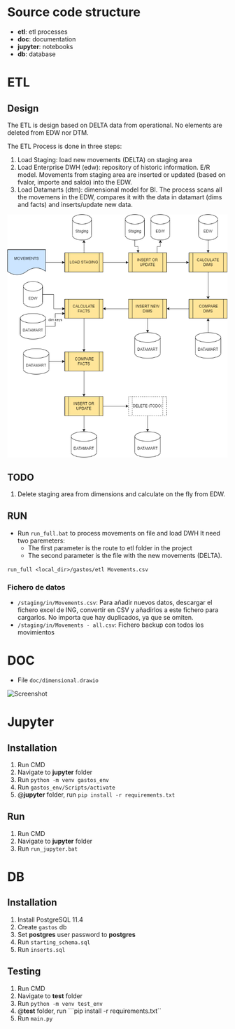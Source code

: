 # Source code structure

- **etl**: etl processes
- **doc**: documentation
- **jupyter**: notebooks
- **db**: database 

# ETL

## Design

The ETL is design based on DELTA data from operational. No elements are deleted from EDW nor DTM.

The ETL Process is done in three steps:

1. Load Staging: load new movements (DELTA) on staging area
2. Load Enterprise DWH (edw): repository of historic information. E/R model. Movements from staging area
are inserted or updated (based on fvalor, importe and saldo) into the EDW.
3. Load Datamarts (dtm): dimensional model for BI. The process scans all the movemens in the EDW, compares it
with the data in datamart (dims and facts) and inserts/update new data.

![Screenshot](doc/ETL_Process.png)

## TODO
1. Delete staging area from dimensions and calculate on the fly from EDW. 

## RUN

- Run ```run_full.bat``` to process movements on file and load DWH
It need two paremeters:
	- The first parameter is the route to etl folder in the project 
	- The second parameter is the file with the new movements (DELTA).

```run_full <local_dir>/gastos/etl Movements.csv```


### Fichero de datos
- ```/staging/in/Movements.csv```: Para añadir nuevos datos, descargar el fichero excel de ING, convertir en CSV y añadirlos a este fichero para cargarlos. No importa que hay duplicados, ya que se omiten.
- ```/staging/in/Movements - all.csv```: Fichero backup con todos los movimientos

# DOC
- File ```doc/dimensional.drawio```

![Screenshot](doc/dimensional.drawio.png)


# Jupyter

## Installation

1. Run CMD
2. Navigate to **jupyter** folder
3. Run ```python -m venv gastos_env```
4. Run ```gastos_env/Scripts/activate```
5. @**jupyter** folder, run ```pip install -r requirements.txt```

## Run

1. Run CMD
2. Navigate to **jupyter** folder
3. Run ```run_jupyter.bat```

# DB

## Installation

1. Install PostgreSQL 11.4
2. Create ```gastos``` db 
3. Set **postgres** user password to **postgres**
3. Run ```starting_schema.sql```
4. Run ```inserts.sql```

## Testing

1. Run CMD
2. Navigate to **test** folder
3. Run ```python -m venv test_env```
4. @**test** folder, run ```pip install -r requirements.txt``
5. Run ```main.py```
